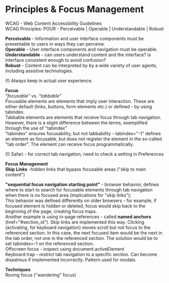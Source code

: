 # Principles & Focus Management

WCAG - Web Content Accessibility Guidelines  
WCAG Principles: POUR - Perceivable | Operable | Understandable | Robust  

**Perceivable** - Information and user interface components must be presentable to users in ways they can perceive.  
**Operable** - User interface components and navigation must be operable.  
**Understandable** - can users understand content and the interface? is interface consistent enough to avoid confusion?  
**Robust** - Content can be interpreted by by a wide variety of user agents, including assistive technologies.  

(!) Always keep in actual user experience.

**Focus**  
*"focusable"* vs. *"tabbable"*  
Focusable elements are elements that imply user interaction. These are either default (links, buttons, form elements etc.) or defined - by using tabindex.  
Tabbable elements are elements that receive focus through tab navigation.  
However, there is a slight difference between the terms, exemplified through the use of "tabindex"  
"tabindex" ensures focusability, but not tabbability - tabindex="-1" defines an element as focusable, but does not register the element in the so-called "tab order".
The element can receive focus programmatically.  
  
(!) Safari - for correct tab navigation, need to check a setting in Preferences  
  
**Focus Management**  
**Skip Links** -hidden links that bypass focusable areas ("skip to main content")  

**"sequential focus navigation starting point"** - browser behavior, defines where to start to search for focusable elements through tab navigation when there is no focused area (implications for "skip links");  
This behavior was defined differently on older browsers - for example, if focused element is hidden or deleted, focus would skip back to the beginning of the page, creating focus traps.  
Another example is using in-page references - called **named anchors** (href="#section_id"). Skip links are implemented this way.
Clicking (activating, for keyboard navigation) moves scroll but not focus to the referenced section. In this case, the next focused item would be the next in the tab order, not one in the referenced section. The solution would be to set tabindex=-1 on the referenced section.  
Offscreen focus - inspect using document.activeElement  
Keyboard trap - restrict tab navigation to a specific section. Can become disastrous if implemented incorrectly. Pattern used for modals.  

**Techniques**    
Roving focus ("wandering" focus)  
